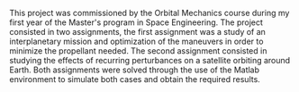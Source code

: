 This project was commissioned by the Orbital Mechanics course during my first year of the Master's program in Space Engineering.
The project consisted in two assignments, the first assignment was a study of an interplanetary mission and optimization of the maneuvers in order to minimize the propellant needed. The second assignment consisted in studying the effects of recurring perturbances on a satellite orbiting around Earth.
Both assignments were solved through the use of the Matlab environment to simulate both cases and obtain the required results.
